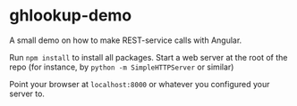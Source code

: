 # ghlookup-demo
A small demo on how to make REST-service calls with Angular.

Run `npm install` to install all packages. Start a web server at
the root of the repo (for instance, by `python -m SimpleHTTPServer` or
similar)

Point your browser at `localhost:8000` or whatever you configured your
server to.
